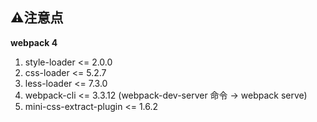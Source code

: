 ## ⚠️注意点

**webpack 4**

1. style-loader <= 2.0.0
2. css-loader <= 5.2.7
3. less-loader <= 7.3.0
4. webpack-cli <= 3.3.12 (webpack-dev-server 命令 -> webpack serve)
5. mini-css-extract-plugin <= 1.6.2
